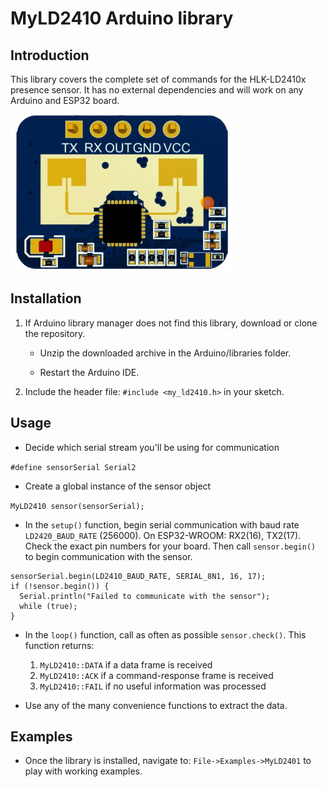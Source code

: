 # MyLD2410 Arduino library
## Introduction

This library covers the complete set of commands for the HLK-LD2410x presence sensor. It has no external dependencies and will work on any Arduino and ESP32 board.

![LD2410C](images/ld2410c.jpg)

## Installation

1. If Arduino library manager does not find this library, download or clone the repository.

    - Unzip the downloaded archive in the Arduino/libraries folder. 

    - Restart the Arduino IDE.
1. Include the header file: `#include <my_ld2410.h>` in your sketch.

## Usage
* Decide which serial stream you'll be using for communication

`#define sensorSerial Serial2`

* Create a global instance of the sensor object

`MyLD2410 sensor(sensorSerial);`

* In the `setup()` function, begin serial communication with baud rate `LD2420_BAUD_RATE` (256000). On ESP32-WROOM: RX2(16), TX2(17). Check the exact pin numbers for your board. Then call `sensor.begin()` to begin communication with the sensor.

```
sensorSerial.begin(LD2410_BAUD_RATE, SERIAL_8N1, 16, 17);
if (!sensor.begin()) {
  Serial.println("Failed to communicate with the sensor");
  while (true);
}
```

* In the `loop()` function, call as often as possible `sensor.check()`. This function returns:
    1. `MyLD2410::DATA` if a data frame is received
    1. `MyLD2410::ACK` if a command-response frame is received
    1. `MyLD2410::FAIL` if no useful information was processed

* Use any of the many convenience functions to extract the data.

## Examples
* Once the library is installed, navigate to: `File->Examples->MyLD2401` to play with working examples.
